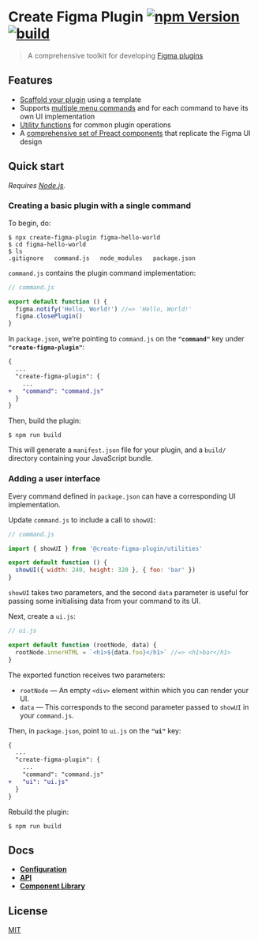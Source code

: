 # Create Figma Plugin [![npm Version](https://badgen.net/npm/v/create-figma-plugin)](https://www.npmjs.com/package/create-figma-plugin) [![build](https://github.com/yuanqing/create-figma-plugin/workflows/build/badge.svg)](https://github.com/yuanqing/create-figma-plugin/actions?query=workflow%3Abuild)

> A comprehensive toolkit for developing [Figma plugins](https://www.figma.com/plugin-docs/)

## Features

- [Scaffold your plugin](#quick-start) using a template
- Supports [multiple menu commands](docs/configuration.md#readme) and for each command to have its own UI implementation
- [Utility functions](docs/api.md#readme) for common plugin operations
- A [comprehensive set of Preact components](https://yuanqing.github.io/create-figma-plugin/) that replicate the Figma UI design

## Quick start

*Requires [Node.js](https://nodejs.org/).*

### Creating a basic plugin with a single command

To begin, do:

```
$ npx create-figma-plugin figma-hello-world
$ cd figma-hello-world
$ ls
.gitignore   command.js   node_modules   package.json
```

`command.js` contains the plugin command implementation:

```js
// command.js

export default function () {
  figma.notify('Hello, World!') //=> 'Hello, World!'
  figma.closePlugin()
}
```

In `package.json`, we’re pointing to `command.js` on the **`"command"`** key under **`"create-figma-plugin"`**:

```diff
{
  ...
  "create-figma-plugin": {
    ...
+   "command": "command.js"
  }
}
```

Then, build the plugin:

```
$ npm run build
```

This will generate a `manifest.json` file for your plugin, and a `build/` directory containing your JavaScript bundle.

### Adding a user interface

Every command defined in `package.json` can have a corresponding UI implementation.

Update `command.js` to include a call to `showUI`:

```js
// command.js

import { showUI } from '@create-figma-plugin/utilities'

export default function () {
  showUI({ width: 240, height: 320 }, { foo: 'bar' })
}
```

`showUI` takes two parameters, and the second `data` parameter is useful for passing some initialising data from your command to its UI.

Next, create a `ui.js`:

```js
// ui.js

export default function (rootNode, data) {
  rootNode.innerHTML = `<h1>${data.foo}</h1>` //=> <h1>bar</h1>
}
```

The exported function receives two parameters:

- `rootNode` — An empty `<div>` element within which you can render your UI.
- `data` — This corresponds to the second parameter passed to `showUI` in your `command.js`.

Then, in `package.json`, point to `ui.js` on the **`"ui"`** key:

```diff
{
  ...
  "create-figma-plugin": {
    ...
    "command": "command.js"
+   "ui": "ui.js"
  }
}
```

Rebuild the plugin:

```
$ npm run build
```

## Docs

- [**Configuration**](docs/configuration.md#readme)
- [**API**](docs/api.md#readme)
- [**Component Library**](https://yuanqing.github.io/create-figma-plugin/)

## License

[MIT](LICENSE.md)
